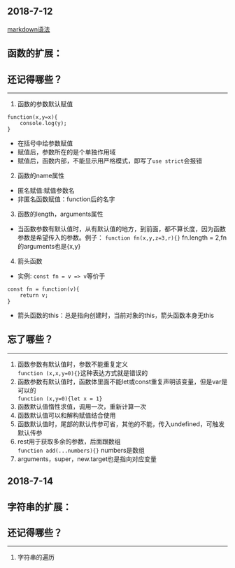 ## 2018-7-12<br>
[markdown语法](https://www.jianshu.com/p/191d1e21f7ed)<br/>
## 函数的扩展：
## 还记得哪些？
------------
1. 函数的参数默认赋值
```
function(x,y=x){
    console.log(y);
}
```
+ 在括号中给参数赋值
+ 赋值后，参数所在的是个单独作用域
+ 赋值后，函数内部，不能显示用严格模式，即写了`use strict`会报错
2. 函数的name属性
+ 匿名赋值:赋值参数名
+ 非匿名函数赋值：function后的名字
3. 函数的length，arguments属性
+ 当函数参数有默认值时，从有默认值的地方，到前面，都不算长度，因为函数参数是希望传入的参数。例子：
`function fn(x,y,z=3,r){}` fn.length = 2,fn的arguments也是{x,y}
4. 箭头函数
+ 实例:
`const fn = v => v`等价于    
```
const fn = function(v){
    return v;
}
```
+ 箭头函数的this：总是指向创建时，当前对象的this，箭头函数本身无this
## 忘了哪些？
------------
1. 函数参数有默认值时，参数不能重复定义<br/>
`function (x,x,y=0){}`这种表达方式就是错误的
2. 函数参数有默认值时，函数体里面不能let或const重复声明该变量，但是var是可以的<br/>
`function (x,y=0){let x = 1}`
3. 函数默认值惰性求值，调用一次，重新计算一次
4. 函数默认值可以和解构赋值结合使用
5. 函数默认值时，尾部的默认传参可省，其他的不能，传入undefined，可触发默认传参
6. rest用于获取多余的参数，后面跟数组<br/>
`function add(...numbers){}` numbers是数组
7. arguments，super，new.target也是指向对应变量

## 2018-7-14<br>
## 字符串的扩展：
## 还记得哪些？
------------
1. 字符串的遍历
    
